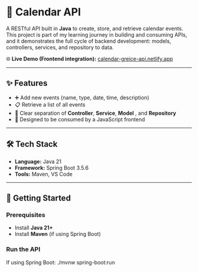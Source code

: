# 📅 Calendar API

A RESTful API built in **Java** to create, store, and retrieve calendar events.  
This project is part of my learning journey in building and consuming APIs, and it demonstrates the full cycle of backend development: models, controllers, services, and repository to data.  

🌐 **Live Demo (Frontend integration):** [calendar-greice-api.netlify.app](https://calendar-greice-api.netlify.app)

---

## ✨ Features
- ➕ Add new events (name, type, date, time, description)  
- 📋 Retrieve a list of all events  
- 🧩 Clear separation of **Controller**, **Service**, **Model** , and **Repository**
- 🔗 Designed to be consumed by a JavaScript frontend  

---

## 🛠️ Tech Stack
- **Language:** Java 21  
- **Framework:** Spring Boot 3.5.6
- **Tools:** Maven, VS Code  

---

## 🚀 Getting Started

### Prerequisites
- Install **Java 21+**  
- Install **Maven** (if using Spring Boot)  

### Run the API

If using Spring Boot:
./mvnw spring-boot:run
